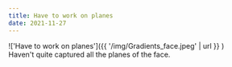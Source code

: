 ```yaml
---
title: Have to work on planes
date: 2021-11-27
---
```


!['Have to work on planes']({{ '/img/Gradients_face.jpeg' | url }} )
<br>
Haven't quite captured all the planes of the face.